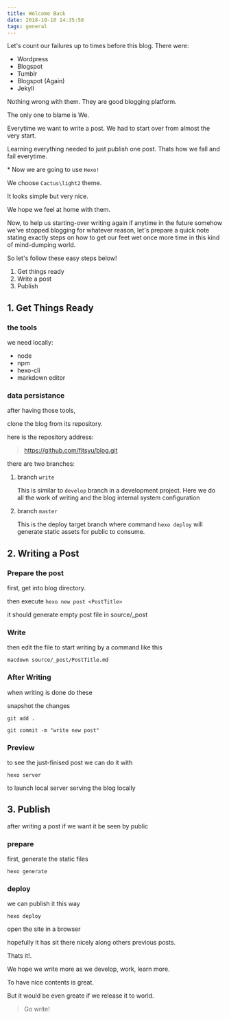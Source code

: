 ```yaml
---
title: Welcome Back
date: 2018-10-10 14:35:58
tags: general
---
```


Let's count our failures up to times before this blog.
There were:

- Wordpress
- Blogspot
- Tumblr
- Blogspot (Again)
- Jekyll

Nothing wrong with them. They are good blogging platform.

The only one to blame is We.

Everytime we want to write a post. We had to start over from almost the very start.

Learning everything needed to just publish one post.
Thats how we fall and fail everytime.

\* Now we are going to use `Hexo!`

We choose `Cactus\light2` theme.

It looks simple but very nice.

We hope we feel at home with them.

Now, to help us starting-over writing again if anytime in the future somehow we've stopped blogging for whatever reason, let's prepare a quick note
stating exactly steps on how to get our feet wet once more time in this kind of mind-dumping world.

So let's follow these easy steps below!

1. Get things ready
2. Write a post
3. Publish

## 1. Get Things Ready

### the tools

we need locally:

- node
- npm
- hexo-cli
- markdown editor

### data persistance

after having those tools,

clone the blog from its repository.

here is the repository address:
> https://github.com/fitsyu/blog.git


there are two branches:

1. branch `write`

	This is similar to `develop` branch in a development project. Here we do all the work of writing and the blog internal system configuration

2. branch `master`

	This is the deploy target branch where command `hexo deploy` will generate static assets for public to consume.


## 2. Writing a Post

### Prepare the post
first, get into blog directory.

then execute `hexo new post <PostTitle>`

it should generate empty post file in source/_post

### Write
then edit the file to start writing by a command like this

`macdown source/_post/PostTitle.md`

### After Writing
when writing is done do these

snapshot the changes

`git add .`

`git commit -m "write new post"`

### Preview
to see the just-finised post we can do it with

`hexo server`

to launch local server serving the blog locally


## 3. Publish
after writing a post if we want it be seen by public

### prepare

first, generate the static files

`hexo generate`

### deploy

we can publish it this way

`hexo deploy`

open the site in a browser

hopefully it has sit there nicely along others previous posts.

Thats it!.

We hope we write more as we develop, work, learn more.

To have nice contents is great.

But it would be even greate if we release it to world.

> Go write!
